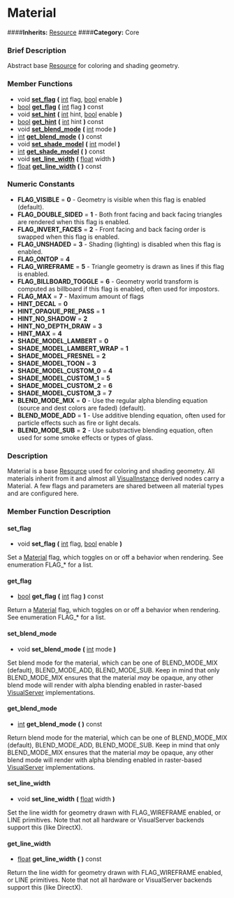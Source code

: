#  Material  
####**Inherits:** [Resource](class_resource)
####**Category:** Core

###  Brief Description  
Abstract base [Resource](class_resource) for coloring and shading geometry.

###  Member Functions 
  * void  **[set&#95;flag](#set_flag)**  **(** [int](class_int) flag, [bool](class_bool) enable  **)**
  * [bool](class_bool)  **[get&#95;flag](#get_flag)**  **(** [int](class_int) flag  **)** const
  * void  **[set&#95;hint](#set_hint)**  **(** [int](class_int) hint, [bool](class_bool) enable  **)**
  * [bool](class_bool)  **[get&#95;hint](#get_hint)**  **(** [int](class_int) hint  **)** const
  * void  **[set&#95;blend&#95;mode](#set_blend_mode)**  **(** [int](class_int) mode  **)**
  * [int](class_int)  **[get&#95;blend&#95;mode](#get_blend_mode)**  **(** **)** const
  * void  **[set&#95;shade&#95;model](#set_shade_model)**  **(** [int](class_int) model  **)**
  * [int](class_int)  **[get&#95;shade&#95;model](#get_shade_model)**  **(** **)** const
  * void  **[set&#95;line&#95;width](#set_line_width)**  **(** [float](class_float) width  **)**
  * [float](class_float)  **[get&#95;line&#95;width](#get_line_width)**  **(** **)** const

###  Numeric Constants  
  * **FLAG_VISIBLE** = **0** - Geometry is visible when this flag is enabled (default).
  * **FLAG_DOUBLE_SIDED** = **1** - Both front facing and back facing triangles are rendered when this flag is enabled.
  * **FLAG_INVERT_FACES** = **2** - Front facing and back facing order is swapped when this flag is enabled.
  * **FLAG_UNSHADED** = **3** - Shading (lighting) is disabled when this flag is enabled.
  * **FLAG_ONTOP** = **4**
  * **FLAG_WIREFRAME** = **5** - Triangle geometry is drawn as lines if this flag is enabled.
  * **FLAG_BILLBOARD_TOGGLE** = **6** - Geometry world transform is computed as billboard if this flag is enabled, often used for impostors.
  * **FLAG_MAX** = **7** - Maximum amount of flags
  * **HINT_DECAL** = **0**
  * **HINT_OPAQUE_PRE_PASS** = **1**
  * **HINT_NO_SHADOW** = **2**
  * **HINT_NO_DEPTH_DRAW** = **3**
  * **HINT_MAX** = **4**
  * **SHADE_MODEL_LAMBERT** = **0**
  * **SHADE_MODEL_LAMBERT_WRAP** = **1**
  * **SHADE_MODEL_FRESNEL** = **2**
  * **SHADE_MODEL_TOON** = **3**
  * **SHADE_MODEL_CUSTOM_0** = **4**
  * **SHADE_MODEL_CUSTOM_1** = **5**
  * **SHADE_MODEL_CUSTOM_2** = **6**
  * **SHADE_MODEL_CUSTOM_3** = **7**
  * **BLEND_MODE_MIX** = **0** - Use the regular alpha blending equation (source and dest colors are faded) (default).
  * **BLEND_MODE_ADD** = **1** - Use additive blending equation, often used for particle effects such as fire or light decals.
  * **BLEND_MODE_SUB** = **2** - Use substractive blending equation, often used for some smoke effects or types of glass.

###  Description  
Material is a base [Resource](class_resource) used for coloring and shading geometry. All materials inherit from it and almost all [VisualInstance](class_visualinstance) derived nodes carry a Material. A few flags and parameters are shared between all material types and are configured here.

###  Member Function Description  

#### <a name="set_flag">set_flag</a>
  * void  **set&#95;flag**  **(** [int](class_int) flag, [bool](class_bool) enable  **)**

Set a [Material](class_material) flag, which toggles on or off a behavior when rendering. See enumeration FLAG_* for a list.

#### <a name="get_flag">get_flag</a>
  * [bool](class_bool)  **get&#95;flag**  **(** [int](class_int) flag  **)** const

Return a [Material](class_material) flag, which toggles on or off a behavior when rendering. See enumeration FLAG_* for a list.

#### <a name="set_blend_mode">set_blend_mode</a>
  * void  **set&#95;blend&#95;mode**  **(** [int](class_int) mode  **)**

Set blend mode for the material, which can be one of BLEND_MODE_MIX (default), BLEND_MODE_ADD, BLEND_MODE_SUB. Keep in mind that only BLEND_MODE_MIX ensures that the material _may_ be opaque, any other blend mode will render with alpha blending enabled in raster-based [VisualServer](class_visualserver) implementations.

#### <a name="get_blend_mode">get_blend_mode</a>
  * [int](class_int)  **get&#95;blend&#95;mode**  **(** **)** const

Return blend mode for the material, which can be one of BLEND_MODE_MIX (default), BLEND_MODE_ADD, BLEND_MODE_SUB. Keep in mind that only BLEND_MODE_MIX ensures that the material _may_ be opaque, any other blend mode will render with alpha blending enabled in raster-based [VisualServer](class_visualserver) implementations.

#### <a name="set_line_width">set_line_width</a>
  * void  **set&#95;line&#95;width**  **(** [float](class_float) width  **)**

Set the line width for geometry drawn with FLAG_WIREFRAME enabled, or LINE primitives. Note that not all hardware or VisualServer backends support this (like DirectX).

#### <a name="get_line_width">get_line_width</a>
  * [float](class_float)  **get&#95;line&#95;width**  **(** **)** const

Return the line width for geometry drawn with FLAG_WIREFRAME enabled, or LINE primitives. Note that not all hardware or VisualServer backends support this (like DirectX).
